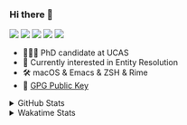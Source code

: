 ### Hi there 👋

[![](https://img.shields.io/badge/-Email-325180?logo=maildotru&logoColor=white&style=flat-square)](mailto:hi@wang.tianshu.me)
[![](https://img.shields.io/badge/-GitHub-black?logo=GitHub&style=flat-square)](https://github.com/tshu-w)
[![](https://img.shields.io/badge/-Telegram-26a5e4?labelColor=fafafa&logo=telegram&style=flat-square)](https://t.me/tshu_w) 
[![](https://img.shields.io/badge/-Twitter-1da1f2?logo=Twitter&logoColor=white&style=flat-square)](https://twitter.com/tshu_w)
[![](https://komarev.com/ghpvc/?username=tshu-w&color=blueviolet&style=flat-square)]()



- 🧑🏻‍🎓 PhD candidate at UCAS
- 🔭 Currently interested in Entity Resolution
- 🛠 macOS & Emacs & ZSH & Rime
- 🔑 [GPG Public Key](https://github.com/tshu-w/dotfiles/blob/main/config/gnupg/public.asc)

<details>

<summary>GitHub Stats</summary>

![Tianshu's GitHub stats](https://github-readme-stats.vercel.app/api?username=tshu-w&show_icons=true&theme=buefy&count_private=true)
  
</details>


<details>
  <summary>Wakatime Stats</summary>

  Currently, files accessed by tramp cannot be tracked by wakatime, see https://github.com/wakatime/wakatime-mode/issues/27
  <br>
  
<!--START_SECTION:waka-->
![Code Time](http://img.shields.io/badge/Code%20Time-6%2C427%20hrs%2058%20mins-blue)

**I'm a Night 🦉** 

```text
🌞 Morning                263 commits         ███░░░░░░░░░░░░░░░░░░░░░░   10.17 % 
🌆 Daytime                954 commits         █████████░░░░░░░░░░░░░░░░   36.91 % 
🌃 Evening                1105 commits        ███████████░░░░░░░░░░░░░░   42.75 % 
🌙 Night                  263 commits         ███░░░░░░░░░░░░░░░░░░░░░░   10.17 % 
```
📅 **I'm Most Productive on Tuesday** 

```text
Monday                   441 commits         ████░░░░░░░░░░░░░░░░░░░░░   17.06 % 
Tuesday                  674 commits         ███████░░░░░░░░░░░░░░░░░░   26.07 % 
Wednesday                352 commits         ███░░░░░░░░░░░░░░░░░░░░░░   13.62 % 
Thursday                 180 commits         ██░░░░░░░░░░░░░░░░░░░░░░░   06.96 % 
Friday                   459 commits         ████░░░░░░░░░░░░░░░░░░░░░   17.76 % 
Saturday                 320 commits         ███░░░░░░░░░░░░░░░░░░░░░░   12.38 % 
Sunday                   159 commits         ██░░░░░░░░░░░░░░░░░░░░░░░   06.15 % 
```


📊 **This Week I Spent My Time On** 

```text
💬 Programming Languages: 
sh                       9 hrs 32 mins       █████████████████████████   100.00 % 

🔥 Editors: 
Zsh                      9 hrs 32 mins       █████████████████████████   100.00 % 

🐱‍💻 Projects: 
uniblocker               4 hrs 22 mins       ███████████░░░░░░░░░░░░░░   45.79 % 
Terminal                 3 hrs               ████████░░░░░░░░░░░░░░░░░   31.49 % 
NNBlocker                1 hr 35 mins        ████░░░░░░░░░░░░░░░░░░░░░   16.69 % 
lit-arkent               14 mins             █░░░░░░░░░░░░░░░░░░░░░░░░   02.50 % 
Rime                     12 mins             █░░░░░░░░░░░░░░░░░░░░░░░░   02.21 % 

💻 Operating System: 
Linux                    6 hrs 6 mins        ████████████████░░░░░░░░░   64.00 % 
Mac                      3 hrs 26 mins       █████████░░░░░░░░░░░░░░░░   36.00 % 
```

**I Mostly Code in Python** 

```text
Python                   19 repos            █████████░░░░░░░░░░░░░░░░   35.85 % 
Emacs Lisp               10 repos            █████░░░░░░░░░░░░░░░░░░░░   18.87 % 
Ruby                     3 repos             █░░░░░░░░░░░░░░░░░░░░░░░░   05.66 % 
Jupyter Notebook         2 repos             █░░░░░░░░░░░░░░░░░░░░░░░░   03.77 % 
Lua                      1 repo              ░░░░░░░░░░░░░░░░░░░░░░░░░   01.89 % 
```




 Last Updated on 07/05/2023 08:13:28 UTC
<!--END_SECTION:waka-->
</details>
